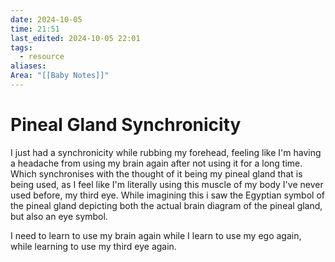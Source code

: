 ```yaml
---
date: 2024-10-05
time: 21:51
last_edited: 2024-10-05 22:01
tags:
  - resource
aliases: 
Area: "[[Baby Notes]]"
---
```

# Pineal Gland Synchronicity
I just had a synchronicity while rubbing my forehead, feeling like I'm having a headache from using my brain again after not using it for a long time. Which synchronises with the thought of it being my pineal gland that is being used, as I feel like I'm literally using this muscle of my body I've never used before, my third eye. While imagining this i saw the Egyptian symbol of the pineal gland depicting both the actual brain diagram of the pineal gland, but also an eye symbol.

I need to learn to use my brain again while I learn to use my ego again, while learning to use my third eye again.
